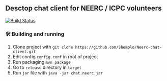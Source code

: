 ## Desctop chat client for NEERC / ICPC volunteers

[![Build Status](https://travis-ci.com/Shemplo/Neerc-chat-client.svg?branch=master)](https://travis-ci.com/Shemplo/Neerc-chat-client)

### :hammer_and_wrench: Building and running

1. Clone project with `git clone https://github.com/Shemplo/Neerc-chat-client.git`
2. Edit config `config.conf` in root of project
3. Run packaging `mvn package`
4. Go to `release` directory in  `target`
5. Run `jar` file with `java -jar chat.neerc.jar`
